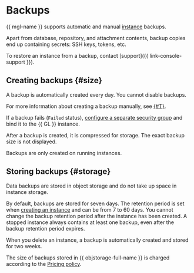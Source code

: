 # Backups

{{ mgl-name }} supports automatic and manual [instance](./index.md#instance) backups.

Apart from database, repository, and attachment contents, backup copies end up containing secrets: SSH keys, tokens, etc.

To restore an instance from a backup, contact [support]({{ link-console-support }}).

## Creating backups {#size}

A backup is automatically created every day. You cannot disable backups.

For more information about creating a backup manually, see [{#T}](../operations/instance/instance-backups.md).

If a backup fails (`Failed` status), [configure a separate security group](../operations/configure-security-group.md) and bind it to the {{ GL }} instance.

After a backup is created, it is compressed for storage. The exact backup size is not displayed.

Backups are only created on running instances.

## Storing backups {#storage}

Data backups are stored in object storage and do not take up space in instance storage.

By default, backups are stored for seven days. The retention period is set when [creating an instance](../operations/instance/instance-create.md#create) and can be from 7 to 60 days. You cannot change the backup retention period after the instance has been created. A stopped instance always contains at least one backup, even after the backup retention period expires.

When you delete an instance, a backup is automatically created and stored for two weeks.

The size of backups stored in {{ objstorage-full-name }} is charged according to the [Pricing policy](../pricing.md#prices-storage).